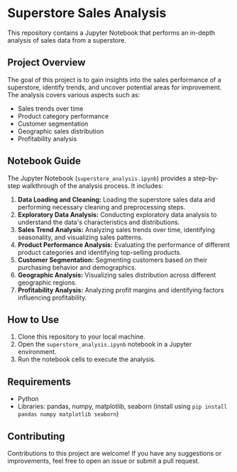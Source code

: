 # Superstore Sales Analysis

This repository contains a Jupyter Notebook that performs an in-depth analysis of sales data from a superstore. 

## Project Overview

The goal of this project is to gain insights into the sales performance of a superstore, identify trends, and uncover potential areas for improvement. The analysis covers various aspects such as:

- Sales trends over time
- Product category performance
- Customer segmentation
- Geographic sales distribution
- Profitability analysis

## Notebook Guide

The Jupyter Notebook (`superstore_analysis.ipynb`) provides a step-by-step walkthrough of the analysis process. It includes:

1. **Data Loading and Cleaning:** Loading the superstore sales data and performing necessary cleaning and preprocessing steps.
2. **Exploratory Data Analysis:** Conducting exploratory data analysis to understand the data's characteristics and distributions.
3. **Sales Trend Analysis:** Analyzing sales trends over time, identifying seasonality, and visualizing sales patterns.
4. **Product Performance Analysis:** Evaluating the performance of different product categories and identifying top-selling products.
5. **Customer Segmentation:** Segmenting customers based on their purchasing behavior and demographics.
6. **Geographic Analysis:** Visualizing sales distribution across different geographic regions.
7. **Profitability Analysis:** Analyzing profit margins and identifying factors influencing profitability.

## How to Use

1. Clone this repository to your local machine.
2. Open the `superstore_analysis.ipynb` notebook in a Jupyter environment.
3. Run the notebook cells to execute the analysis.

## Requirements

- Python 
- Libraries: pandas, numpy, matplotlib, seaborn (install using `pip install pandas numpy matplotlib seaborn`)

## Contributing

Contributions to this project are welcome! If you have any suggestions or improvements, feel free to open an issue or submit a pull request.
